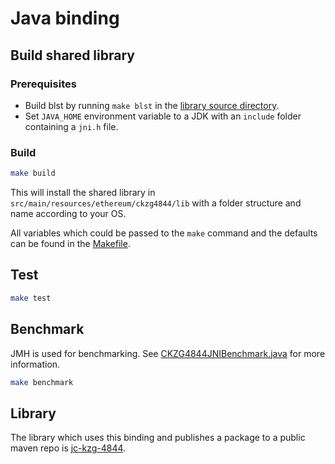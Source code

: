 # Java binding

## Build shared library

### Prerequisites

* Build blst by running `make blst` in the [library source directory](../../src).
* Set `JAVA_HOME` environment variable to a JDK with an `include` folder containing a `jni.h` file.

### Build

```bash
make build
```

This will install the shared library in `src/main/resources/ethereum/ckzg4844/lib` with a folder
structure and name according to your OS.

All variables which could be passed to the `make` command and the defaults can be found in
the [Makefile](./Makefile).

## Test

```bash
make test
```

## Benchmark

JMH is used for benchmarking.
See [CKZG4844JNIBenchmark.java](src/jmh/java/ethereum/ckzg4844/CKZG4844JNIBenchmark.java) for more
information.

```bash
make benchmark
```

## Library

The library which uses this binding and publishes a package to a public maven repo
is [jc-kzg-4844](https://github.com/ConsenSys/jc-kzg-4844).